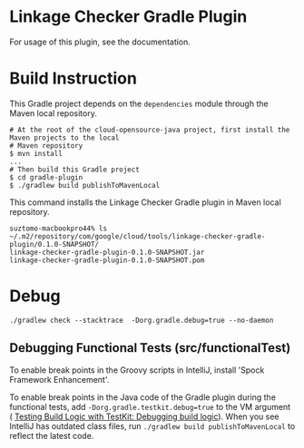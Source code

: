 # Linkage Checker Gradle Plugin

For usage of this plugin, see the documentation.

# Build Instruction

This Gradle project depends on the `dependencies` module through the Maven local repository.

```
# At the root of the cloud-opensource-java project, first install the Maven projects to the local
# Maven repository
$ mvn install
...
# Then build this Gradle project
$ cd gradle-plugin
$ ./gradlew build publishToMavenLocal
```

This command installs the Linkage Checker Gradle plugin in Maven local repository.

```
suztomo-macbookpro44% ls ~/.m2/repository/com/google/cloud/tools/linkage-checker-gradle-plugin/0.1.0-SNAPSHOT/
linkage-checker-gradle-plugin-0.1.0-SNAPSHOT.jar
linkage-checker-gradle-plugin-0.1.0-SNAPSHOT.pom
```

# Debug

```
./gradlew check --stacktrace  -Dorg.gradle.debug=true --no-daemon
```

## Debugging Functional Tests (src/functionalTest)

To enable break points in the Groovy scripts in IntelliJ, install 'Spock Framework Enhancement'.

To enable break points in the Java code of the Gradle plugin during the functional tests, add
`-Dorg.gradle.testkit.debug=true` to the VM argument (
[Testing Build Logic with TestKit: Debugging build logic](
https://docs.gradle.org/current/userguide/test_kit.html#sub:test-kit-debug)).
When you see IntelliJ has outdated class files, run `./gradlew build publishToMavenLocal` to
reflect the latest code.
